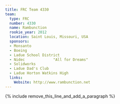 ```yaml
---
title: FRC Team 4330
team:
  type: FRC
  number: 4330
  name: Rambunction
  rookie_year: 2012
  location: Saint Louis, Missouri, USA
  sponsors:
  - Monsanto
  - Boeing
  - Ladue School District
  - Nidec             "All for Dreams"
  - Solidworks
  - Ladue Dad's Club
  - Ladue Horton Watkins High
  links:
    Website: http://www.rambunction.net
---
```


{% include remove_this_line_and_add_a_paragraph %}